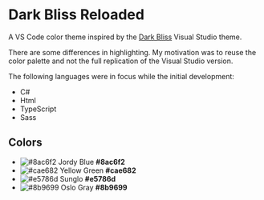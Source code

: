 # Dark Bliss Reloaded
A VS Code color theme inspired by the [Dark Bliss](https://studiostyl.es/schemes/dark-bliss) Visual Studio theme.

There are some differences in highlighting. My motivation was to reuse the color palette and not the full replication of the Visual Studio version.

The following languages were in focus while the initial development:

- C#
- Html
- TypeScript
- Sass

## Colors
* ![#8ac6f2](https://placehold.it/15/8ac6f2/000000?text=+) Jordy Blue **#8ac6f2**
* ![#cae682](https://placehold.it/15/cae682/000000?text=+) Yellow Green **#cae682**
* ![#e5786d](https://placehold.it/15/e5786d/000000?text=+) Sunglo **#e5786d**
* ![#8b9699](https://placehold.it/15/8b9699/000000?text=+) Oslo Gray **#8b9699**
